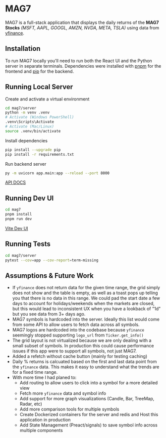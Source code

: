 # MAG7

MAG7 is a full-stack application that displays the daily returns of the <b>MAG7 Stocks</b> <i>(MSFT, AAPL, GOOGL, AMZN, NVDA, META, TSLA)</i> using data from [yfinance](https://ranaroussi.github.io/yfinance/).

## Installation

To run MAG7 locally you'll need to run both the React UI and the Python server in separate terminals. Dependencies were installed with
[pnpm](https://pnpm.io/installation) for the frontend and [pip](https://pip.pypa.io/en/stable/installation/) for the backend.

## Running Local Server

Create and activate a virtual environment

```bash
cd mag7/server
python -m venv .venv
# Activate (Windows PowerShell)
.venv\Scripts\Activate
# Activate (Mac/Linux)
source .venv/bin/activate
```

Install dependencies

```bash
pip install --upgrade pip
pip install -r requirements.txt
```

Run backend server

```bash
py -m uvicorn app.main:app --reload --port 8000
```

[API DOCS](http://127.0.0.1:8000/docs)

## Running Dev UI

```bash
cd mag7
pnpm install
pnpm run dev
```

[Vite Dev UI](http://localhost:3000/)

## Running Tests

```bash
cd mag7/server
pytest --cov=app --cov-report=term-missing
```

## Assumptions & Future Work

- If `yfinance` does not return data for the given time range, the grid simply does not show and the table is empty, as well as a toast pops up telling you that there is no data in this range. We could pad the start date a few days to account for holidays/weekends when the markets are closed, but this would lead to inconsistent UX when you have a lookback of "1d" but you see data from 3+ days ago.
- MAG7 symbols is hardcoded into the server. Ideally this list would come from some API to allow users to fetch data across all symbols.
- MAG7 logos are hardcoded into the codebase because `yfinance` seemingly stopped supporting `logo_url` from `Ticker.get_info()`
- The grid layout is not virtualized because we are only dealing with a small subset of symbols. In production this could cause performance issues if this app were to support all symbols, not just MAG7.
- Added a refetch without cache button (mainly for testing caching)
- Daily % returns is calcuated based on the first and last data point from the `yfinance` data. This makes it easy to understand what the trends are for a fixed time range.
- With more time I had planed to:
  - Add routing to allow users to click into a symbol for a more detailed view
  - Fetch more `yfinance` data and symbol info
  - Add support for more graph visualizations (Candle, Bar, TreeMap, Radar, etc)
  - Add more comparison tools for multiple symbols
  - Create Dockerized containers for the server and redis and Host this application in production
  - Add State Management (Preact/signals) to save symbol info across multiple components
